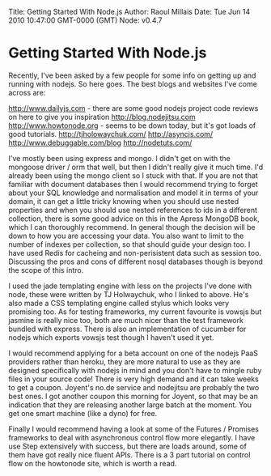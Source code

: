 Title: Getting Started With Node.js
Author: Raoul Millais
Date: Tue Jun 14 2010 10:47:00 GMT-0000 (GMT)
Node: v0.4.7

Getting Started With Node.js
============================

Recently, I've been asked by a few people for some info on getting up and running with nodejs.  So here goes.   The best blogs and websites I've come across are:

http://www.dailyjs.com - there are some good nodejs project code reviews on here to give you inspiration
http://blog.nodejitsu.com
http://www.howtonode.org - seems to be down today, but it's got loads of good tutorials.
http://tjholowaychuk.com/
http://asyncjs.com/
http://www.debuggable.com/blog
http://nodetuts.com/

I've mostly been using express and mongo.  I didn't get on with the mongoose driver / orm that well, but then I didn't really give it much time.  I'd already been using the mongo client so I stuck with that.  If you are not that familiar with document databases then I would recommend trying to forget about your SQL knowledge and normalisation and model it in terms of your domain, it can get a little tricky knowing when you should use nested properties and when you should use nested references to ids in a different collection, there is some good advice on this in the Apress MongoDB book, which I can thoroughly recommend.  In general though the decision will be down to how you are accessing your data.  You also want to limit to the number of indexes per collection, so that should guide your design too.  I have used Redis for cacheing and non-perisistent data such as session too.  Discussing the pros and cons of different nosql databases though is beyond the scope of this intro.

I used the jade templating engine with less on the projects I've done with node, these were written by TJ Holwaychuk, who I linked to above.  He's also made a CSS templating engine called stylus which looks very promising too.  As for testing frameworks, my current favourite is vowsjs but jasmine is really nice too, both are much nicer than the test framework bundled with express.  There is also an implementation of cucumber for nodejs which exports vowsjs test though I haven't used it yet.

I would recommend applying for a beta account on one of the nodejs PaaS providers rather than heroku, they are more natural to use as they are designed specifically with nodejs in mind and you don't have to mingle ruby files in your source code!  There is very high demand and it can take weeks to get a coupon.  Joyent's no.de service and nodejitsu are probably the two best ones.  I got another coupon this morning for Joyent, so that may be an indication that they are releasing another large batch at the moment.  You get one smart machine (like a dyno) for free.

Finally I would recommend having a look at some of the Futures / Promises frameworks to deal with asynchronous control flow more elegantly.  I have use Step extensively with success, but there are loads around, some of them have got really nice fluent APIs.  There is a 3 part tutorial on control flow on the howtonode site, which is worth a read.
